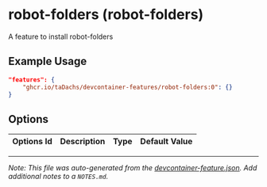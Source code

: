
# robot-folders (robot-folders)

A feature to install robot-folders

## Example Usage

```json
"features": {
    "ghcr.io/taDachs/devcontainer-features/robot-folders:0": {}
}
```

## Options

| Options Id | Description | Type | Default Value |
|-----|-----|-----|-----|




---

_Note: This file was auto-generated from the [devcontainer-feature.json](https://github.com/taDachs/devcontainer-features/blob/main/src/robot-folders/devcontainer-feature.json).  Add additional notes to a `NOTES.md`._
